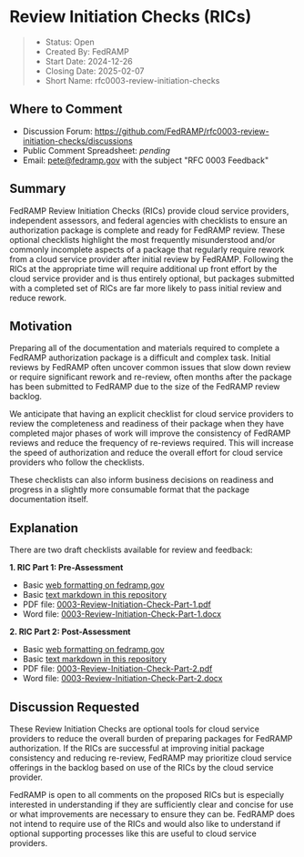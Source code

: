 # Review Initiation Checks (RICs)

> - Status: Open
> - Created By: FedRAMP
> - Start Date: 2024-12-26
> - Closing Date: 2025-02-07
> - Short Name: rfc0003-review-initiation-checks

## Where to Comment

- Discussion Forum:
  https://github.com/FedRAMP/rfc0003-review-initiation-checks/discussions
- Public Comment Spreadsheet: _pending_
- Email: pete@fedramp.gov with the subject "RFC 0003 Feedback"

## Summary

FedRAMP Review Initiation Checks (RICs) provide cloud service providers,
independent assessors, and federal agencies with checklists to ensure an
authorization package is complete and ready for FedRAMP review. These optional
checklists highlight the most frequently misunderstood and/or commonly
incomplete aspects of a package that regularly require rework from a cloud
service provider after initial review by FedRAMP. Following the RICs at the
appropriate time will require additional up front effort by the cloud service
provider and is thus entirely optional, but packages submitted with a completed
set of RICs are far more likely to pass initial review and reduce rework.

## Motivation

Preparing all of the documentation and materials required to complete a FedRAMP
authorization package is a difficult and complex task. Initial reviews by
FedRAMP often uncover common issues that slow down review or require significant
rework and re-review, often months after the package has been submitted to
FedRAMP due to the size of the FedRAMP review backlog.

We anticipate that having an explicit checklist for cloud service providers to
review the completeness and readiness of their package when they have completed
major phases of work will improve the consistency of FedRAMP reviews and reduce
the frequency of re-reviews required. This will increase the speed of
authorization and reduce the overall effort for cloud service providers who
follow the checklists.

These checklists can also inform business decisions on readiness and progress in
a slightly more consumable format that the package documentation itself.

## Explanation

There are two draft checklists available for review and feedback:

**1. RIC Part 1: Pre-Assessment**

- Basic
  [web formatting on fedramp.gov](https://www.fedramp.gov/updates/rfcs/0003/)
- Basic
  [text markdown in this repository](https://github.com/FedRAMP/rfc0003-review-initiation-checks/blob/main/rfc/assets/0003-Review-Initiation-Check-Part-1.md)
- PDF file:
  [0003-Review-Initiation-Check-Part-1.pdf](https://github.com/FedRAMP/rfc0003-review-initiation-checks/blob/main/rfc/assets/0003-Review-Initiation-Check-Part-1.pdf)
- Word file:
  [0003-Review-Initiation-Check-Part-1.docx](https://github.com/FedRAMP/rfc0003-review-initiation-checks/blob/main/rfc/assets/0003-Review-Initiation-Check-Part-1.docx)

**2. RIC Part 2: Post-Assessment**

- Basic
  [web formatting on fedramp.gov](https://www.fedramp.gov/updates/rfcs/0003/)
- Basic
  [text markdown in this repository](https://github.com/FedRAMP/rfc0003-review-initiation-checks/blob/main/rfc/assets/0003-Review-Initiation-Check-Part-2.md)
- PDF file:
  [0003-Review-Initiation-Check-Part-2.pdf](https://github.com/FedRAMP/rfc0003-review-initiation-checks/blob/main/rfc/assets/0003-Review-Initiation-Check-Part-2.pdf)
- Word file:
  [0003-Review-Initiation-Check-Part-2.docx](https://github.com/FedRAMP/rfc0003-review-initiation-checks/blob/main/rfc/assets/0003-Review-Initiation-Check-Part-2.docx)

## Discussion Requested

These Review Initiation Checks are optional tools for cloud service providers to
reduce the overall burden of preparing packages for FedRAMP authorization. If
the RICs are successful at improving initial package consistency and reducing
re-review, FedRAMP may prioritize cloud service offerings in the backlog based
on use of the RICs by the cloud service provider.

FedRAMP is open to all comments on the proposed RICs but is especially
interested in understanding if they are sufficiently clear and concise for use
or what improvements are necessary to ensure they can be. FedRAMP does not
intend to require use of the RICs and would also like to understand if optional
supporting processes like this are useful to cloud service providers.
